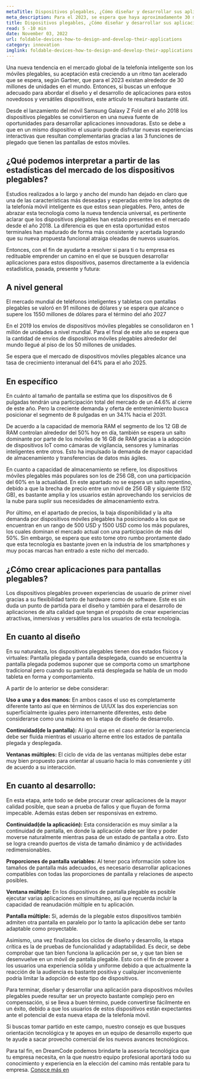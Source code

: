 ```yaml
---
metaTitle: Dispositivos plegables, ¿Cómo diseñar y desarrollar sus aplicaciones? (IA)
meta_description: Para el 2023, se espera que haya aproximadamente 30 millones de móviles plegables en el mercado global, según Gartner.
title: Dispositivos plegables, ¿Cómo diseñar y desarrollar sus aplicaciones? (IA)
read: 5 -10 min
date: November 03, 2022
url: foldable-devices-how-to-design-and-develop-their-applications
category: innovation
imglink: foldable-devices-how-to-design-and-develop-their-applications.jpg
---
```


Una nueva tendencia en el mercado global de la telefonía inteligente son los móviles plegables, su aceptación está creciendo a un ritmo tan acelerado que se espera, según Gartner, que para el 2023 existan alrededor de 30 millones de unidades en el mundo. Entonces, si buscas un enfoque adecuado para abordar el diseño y el desarrollo de aplicaciones para estos novedosos y versátiles dispositivos, este artículo te resultará bastante útil.

Desde el lanzamiento del móvil Samsung Galaxy Z Fold en el año 2018 los dispositivos plegables se convirtieron en una nueva fuente de oportunidades para desarrollar aplicaciones innovadoras. Esto se debe a que en un mismo dispositivo el usuario puede disfrutar nuevas experiencias interactivas que resultan complementarias gracias a las 3 funciones de plegado que tienen las pantallas de estos móviles.

## ¿Qué podemos interpretar a partir de las estadísticas del mercado de los dispositivos plegables?

Estudios realizados a lo largo y ancho del mundo han dejado en claro que una de las características más deseadas y esperadas entre los adeptos de la telefonía móvil inteligente es que estos sean plegables. Pero, antes de abrazar esta tecnología como la nueva tendencia universal, es pertinente aclarar que los dispositivos plegables han estado presentes en el mercado desde el año 2018. La diferencia es que en esta oportunidad estos terminales han madurado de forma más consistente y acertada logrando que su nueva propuesta funcional atraiga oleadas de nuevos usuarios.

Entonces, con el fin de ayudarte a resolver si para ti o tu empresa es redituable emprender un camino en el que se busquen desarrollar aplicaciones para estos dispositivos, pasemos directamente a la evidencia estadística, pasada, presente y futura:

## A nivel general

El mercado mundial de teléfonos inteligentes y tabletas con pantallas plegables se valoró en 91 millones de dólares y se espera que alcance o supere los 1550 millones de dólares para el término del año 2027

En el 2019 los envíos de dispositivos móviles plegables se consolidaron en 1 millón de unidades a nivel mundial. Para el final de este año se espera que la cantidad de envíos de dispositivos móviles plegables alrededor del mundo llegué al piso de los 50 millones de unidades.

Se espera que el mercado de dispositivos móviles plegables alcance una tasa de crecimiento interanual del 64% para el año 2025.

## En específico

En cuánto al tamaño de pantalla se estima que los dispositivos de 6 pulgadas tendrán una participación total del mercado de un 44.6% al cierre de este año. Pero la creciente demanda y oferta de entretenimiento busca posicionar el segmento de 8 pulgadas en un 34.1% hacia el 2031.

De acuerdo a la capacidad de memoria RAM el segmento de los 12 GB de RAM controlan alrededor del 50% hoy en día, también se espera un salto dominante por parte de los móviles de 16 GB de RAM gracias a la adopción de dispositivos IoT como cámaras de vigilancia, sensores y luminarias inteligentes entre otros. Esto ha impulsado la demanda de mayor capacidad de almacenamiento y transferencias de datos más ágiles.

En cuanto a capacidad de almacenamiento se refiere, los dispositivos móviles plegables más populares son los de 256 GB, con una participación del 60% en la actualidad. En este apartado no se espera un salto repentino, debido a que la brecha de precio entre un móvil de 256 GB y siguiente (512 GB), es bastante amplia y los usuarios están aprovechando los servicios de la nube para suplir sus necesidades de almacenamiento extra.

Por último, en el apartado de precios, la baja disponibilidad y la alta demanda por dispositivos móviles plegables ha posicionado a los que se encuentran en un rango de 500 USD y 1500 USD como los más populares, los cuales dominan el mercado actual con una participación de más del 50%. Sin embargo, se espera que esto tome otro rumbo prontamente dado que esta tecnología es bastante joven en la industria de los smartphones y muy pocas marcas han entrado a este nicho del mercado.

## ¿Cómo crear aplicaciones para pantallas plegables?

Los dispositivos plegables proveen experiencias de usuario de primer nivel gracias a su flexibilidad tanto de hardware como de software. Este es sin duda un punto de partida para el diseño y también para el desarrollo de aplicaciones de alta calidad que tengan el propósito de crear experiencias atractivas, inmersivas y versátiles para los usuarios de esta tecnología.

## En cuanto al diseño

En su naturaleza, los dispositivos plegables tienen dos estados físicos y virtuales: Pantalla plegada y pantalla desplegada, cuando se encuentra la pantalla plegada podemos suponer que se comporta como un smartphone tradicional pero cuando su pantalla está desplegada se habla de un modo tableta en forma y comportamiento.

A partir de lo anterior se debe considerar:

**Uso a una y a dos manos:** En ambos casos el uso es completamente diferente tanto así que en términos de UI/UX las dos experiencias son superficialmente iguales pero internamente diferentes, esto debe considerarse como una máxima en la etapa de diseño de desarrollo.

**Continuidad(de la pantalla):** Al igual que en el caso anterior la experiencia debe ser fluida mientras el usuario alterne entre los estados de pantalla plegada y desplegada.

**Ventanas múltiples:** El ciclo de vida de las ventanas múltiples debe estar muy bien propuesto para orientar al usuario hacia lo más conveniente y útil de acuerdo a su interacción.

## En cuanto al desarrollo:

En esta etapa, ante todo se debe procurar crear aplicaciones de la mayor calidad posible, que sean a prueba de fallos y que fluyan de forma impecable. Además estas deben ser responsivas en extremo.

**Continuidad(de la aplicación):** Esta consideración es muy similar a la continuidad de pantalla, en donde la aplicación debe ser libre y poder moverse naturalmente mientras pasa de un estado de pantalla a otro. Esto se logra creando puertos de vista de tamaño dinámico y de actividades redimensionables.

**Proporciones de pantalla variables:** Al tener poca información sobre los tamaños de pantalla más adecuados, es necesario desarrollar aplicaciones compatibles con todas las proporciones de pantalla y relaciones de aspecto posibles.

**Ventana múltiple:** En los dispositivos de pantalla plegable es posible ejecutar varias aplicaciones en simultáneo, así que recuerda incluir la capacidad de reanudación múltiple en tu aplicación.

**Pantalla múltiple:** Si, además de la plegable estos dispositivos también admiten otra pantalla en paralelo por lo tanto la aplicación debe ser tanto adaptable como proyectable.

Asimismo, una vez finalizados los ciclos de diseño y desarrollo, la etapa crítica es la de pruebas de funcionalidad y adaptabilidad. Es decir, se debe comprobar que tan bien funciona la aplicación per se, y que tan bien se desenvuelve en un móvil de pantalla plegable. Esto con el fin de proveer a los usuarios una experiencia sólida y uniforme debido a que actualmente la reacción de la audiencia es bastante positiva y cualquier inconveniente podría limitar la adopción de este tipo de dispositivos.

Para terminar, diseñar y desarrollar una aplicación para dispositivos móviles plegables puede resultar ser un proyecto bastante complejo pero en compensación, si se lleva a buen término, puede convertirse fácilmente en un éxito, debido a que los usuarios de estos dispositivos están expectantes ante el potencial de esta nueva etapa de la telefonía móvil.

Si buscas tomar partido en este campo, nuestro consejo es que busques orientación tecnológica y te apoyes en un equipo de desarrollo experto que te ayude a sacar provecho comercial de los nuevos avances tecnológicos.

Para tal fin, en DreamCode podemos brindarte la asesoría tecnológica que tu empresa necesita, en la que nuestro equipo profesional aportará todo su conocimiento y experiencia en la elección del camino más rentable para tu empresa. [Conoce más en](https://www.dreamcodesoft.com)
